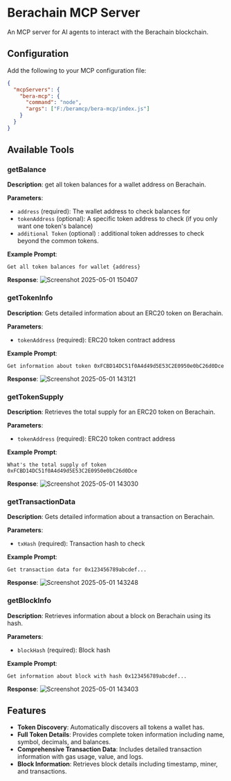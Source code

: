 
# Berachain MCP Server

An MCP server for AI agents to interact with the Berachain blockchain.

## Configuration

Add the following to your MCP configuration file:

```json
{
  "mcpServers": {
    "bera-mcp": {
      "command": "node",
      "args": ["F:/beramcp/bera-mcp/index.js"]
    }
  }
}
```

## Available Tools

### getBalance
**Description**: get all token balances for a wallet address on Berachain.

**Parameters**:
- `address` (required): The wallet address to check balances for
- `tokenAddress` (optional): A specific token address to check (if you only want one token's balance)
- `additional Token` (optional) : additional token addresses to check beyond the common tokens.

**Example Prompt**:
```
Get all token balances for wallet {address}
```

**Response**:
![Screenshot 2025-05-01 150407](https://github.com/user-attachments/assets/dd570f78-31d4-4790-b72c-6024b8837f7d)



### getTokenInfo
**Description**: Gets detailed information about an ERC20 token on Berachain.

**Parameters**:
- `tokenAddress` (required): ERC20 token contract address

**Example Prompt**:
```
Get information about token 0xFCBD14DC51f0A4d49d5E53C2E0950e0bC26d0Dce
```

**Response**:
![Screenshot 2025-05-01 143121](https://github.com/user-attachments/assets/b3a5ad1d-d3de-4395-b90a-0cdc9159ddf0)



### getTokenSupply
**Description**: Retrieves the total supply for an ERC20 token on Berachain.

**Parameters**:
- `tokenAddress` (required): ERC20 token contract address

**Example Prompt**:
```
What's the total supply of token 0xFCBD14DC51f0A4d49d5E53C2E0950e0bC26d0Dce
```

**Response**:
![Screenshot 2025-05-01 143030](https://github.com/user-attachments/assets/da072b65-0ce8-4bc9-852d-8ad18ecbea93)



### getTransactionData
**Description**: Gets detailed information about a transaction on Berachain.

**Parameters**:
- `txHash` (required): Transaction hash to check

**Example Prompt**:
```
Get transaction data for 0x123456789abcdef...
```

**Response**:
![Screenshot 2025-05-01 143248](https://github.com/user-attachments/assets/723e4a43-0aa8-479e-8ccf-0200a670d5ca)



### getBlockInfo
**Description**: Retrieves information about a block on Berachain using its hash.

**Parameters**:
- `blockHash` (required): Block hash 

**Example Prompt**:
```
Get information about block with hash 0x123456789abcdef...
```

**Response**:
![Screenshot 2025-05-01 143403](https://github.com/user-attachments/assets/25319c91-c294-447c-96f6-8f597324a60f)



## Features
- **Token Discovery**: Automatically discovers all tokens a wallet has.
- **Full Token Details**: Provides complete token information including name, symbol, decimals, and balances.
- **Comprehensive Transaction Data**: Includes detailed transaction information with gas usage, value, and logs.
- **Block Information**: Retrieves block details including timestamp, miner, and transactions.
